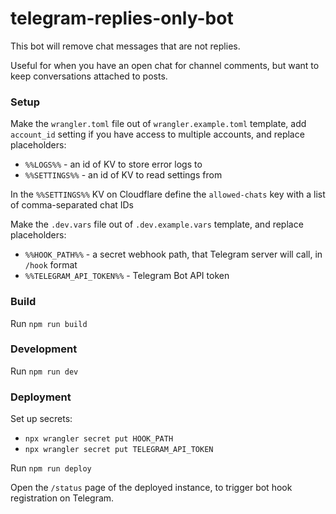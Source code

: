 # telegram-replies-only-bot

This bot will remove chat messages that are not replies.

Useful for when you have an open chat for channel comments, but want to keep conversations attached to posts.

### Setup

Make the `wrangler.toml` file out of `wrangler.example.toml` template, add `account_id` setting if you have access to multiple accounts, and replace placeholders:

- `%%LOGS%%` - an id of KV to store error logs to
- `%%SETTINGS%%` - an id of KV to read settings from

In the `%%SETTINGS%%` KV on Cloudflare define the `allowed-chats` key with a list of comma-separated chat IDs

Make the `.dev.vars` file out of `.dev.example.vars` template, and replace placeholders:

- `%%HOOK_PATH%%` - a secret webhook path, that Telegram server will call, in `/hook` format
- `%%TELEGRAM_API_TOKEN%%` - Telegram Bot API token

### Build

Run `npm run build`

### Development

Run `npm run dev`

### Deployment

Set up secrets:

- `npx wrangler secret put HOOK_PATH`
- `npx wrangler secret put TELEGRAM_API_TOKEN`

Run `npm run deploy`

Open the `/status` page of the deployed instance, to trigger bot hook registration on Telegram.

